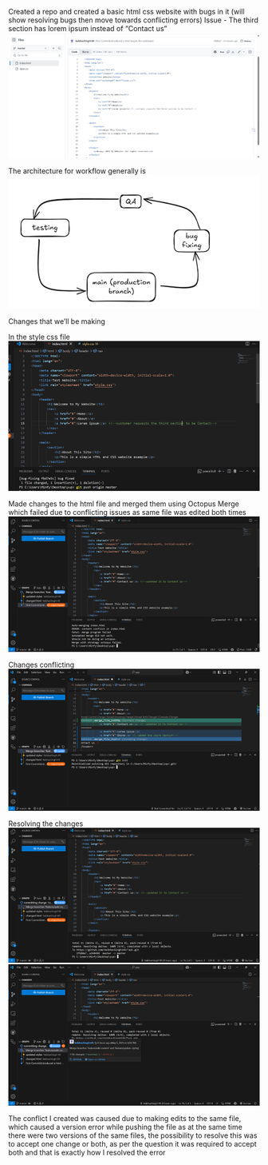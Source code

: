 Created a repo and created a basic html css website with bugs in it 
(will show resolving bugs then move towards conflicting errors)
Issue - The third section has lorem ipsum instead of “Contact us”
![alt text](image.png)


The architecture for workflow generally is
![alt text](image-1.png)

 
Changes that we’ll be making

In the style css file 
![alt text](image-2.png)

 





Made changes to the html file and merged them using Octopus Merge which failed due to conflicting issues as same file was edited both times
![alt text](image-3.png)


Changes conflicting
![alt text](image-4.png)


Resolving the changes 
![alt text](image-5.png)
![alt text](image-6.png)
 


The conflict I created was caused due to making edits to the same file, which caused a version error while pushing the file as at the same time there were two versions of the same files, the possibility to resolve this was to accept one change or both, as per the question it was required to accept both and that is exactly how I resolved the error
